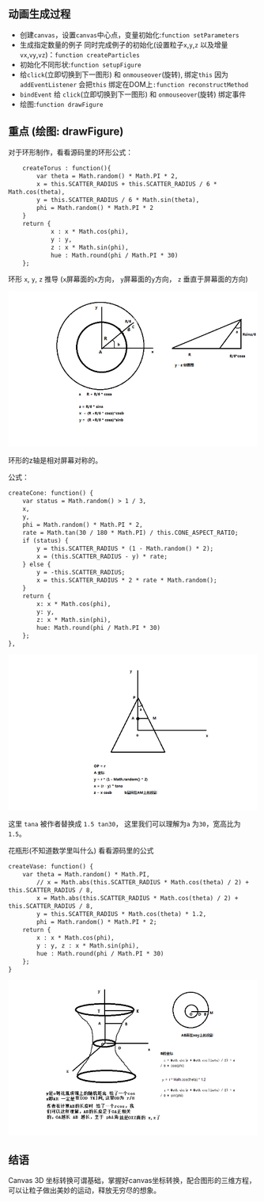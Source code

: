

## 动画生成过程
- 创建`canvas`，设置`canvas`中心点，变量初始化:`function setParameters`
- 生成指定数量的例子 同时完成例子的初始化(设置粒子`x`,`y`,`z` 以及增量`vx`,`vy`,`vz`)：`function createParticles`
- 初始化不同形状:`function setupFigure`
- 给`click`(立即切换到下一图形) 和 `onmouseover`(旋转), 绑定`this` 因为`addEventListener` 会把`this` 绑定在DOM上`:function reconstructMethod`
- `bindEvent` 给 `click`(立即切换到下一图形) 和 `onmouseover`(旋转) 绑定事件
- 绘图:`function drawFigure`

## 重点 (绘图: drawFigure)
对于环形制作，看看源码里的环形公式：

```
    createTorus : function(){ 
        var theta = Math.random() * Math.PI * 2, 
        x = this.SCATTER_RADIUS + this.SCATTER_RADIUS / 6 * Math.cos(theta), 
        y = this.SCATTER_RADIUS / 6 * Math.sin(theta), 
        phi = Math.random() * Math.PI * 2
    }
    return {
            x : x * Math.cos(phi), 
            y : y, 
            z : x * Math.sin(phi), 
            hue : Math.round(phi / Math.PI * 30) 
    };
```

环形 `x`, `y`, `z` 推导 (`x`屏幕面的`x`方向， `y`屏幕面的`y`方向， `z` 垂直于屏幕面的方向)
    
![](./static/torus.png)

环形的z轴是相对屏幕对称的。

公式：
```
createCone: function() {
    var status = Math.random() > 1 / 3,
    x,
    y,
    phi = Math.random() * Math.PI * 2,
    rate = Math.tan(30 / 180 * Math.PI) / this.CONE_ASPECT_RATIO;
    if (status) {
        y = this.SCATTER_RADIUS * (1 - Math.random() * 2);
        x = (this.SCATTER_RADIUS - y) * rate;
    } else {
        y = -this.SCATTER_RADIUS;
        x = this.SCATTER_RADIUS * 2 * rate * Math.random();
    }
    return {
        x: x * Math.cos(phi),
        y: y,
        z: x * Math.sin(phi),
        hue: Math.round(phi / Math.PI * 30)
    };
},

```

![](./static/cons.png)

这里 `tana` 被作者替换成 `1.5 tan30`， 这里我们可以理解为`a` 为`30`，宽高比为`1.5`。

花瓶形(不知道数学里叫什么) 看看源码里的公式

```
createVase: function() {
    var theta = Math.random() * Math.PI,
        // x = Math.abs(this.SCATTER_RADIUS * Math.cos(theta) / 2) + this.SCATTER_RADIUS / 8, 
        x = Math.abs(this.SCATTER_RADIUS * Math.cos(theta) / 2) + this.SCATTER_RADIUS / 8, 
        y = this.SCATTER_RADIUS * Math.cos(theta) * 1.2, 
        phi = Math.random() * Math.PI * 2; 
    return { 
        x : x * Math.cos(phi), 
        y : y, z : x * Math.sin(phi), 
        hue : Math.round(phi / Math.PI * 30) 
    }; 
}

```

![](./static/vase.png)

## 结语
Canvas 3D 坐标转换可谓基础，掌握好canvas坐标转换，配合图形的三维方程，可以让粒子做出美妙的运动，释放无穷尽的想象。
